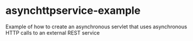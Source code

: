 # asynchttpservice-example
Example of how to create an asynchronous servlet that uses asynchronous HTTP calls to an external REST service

